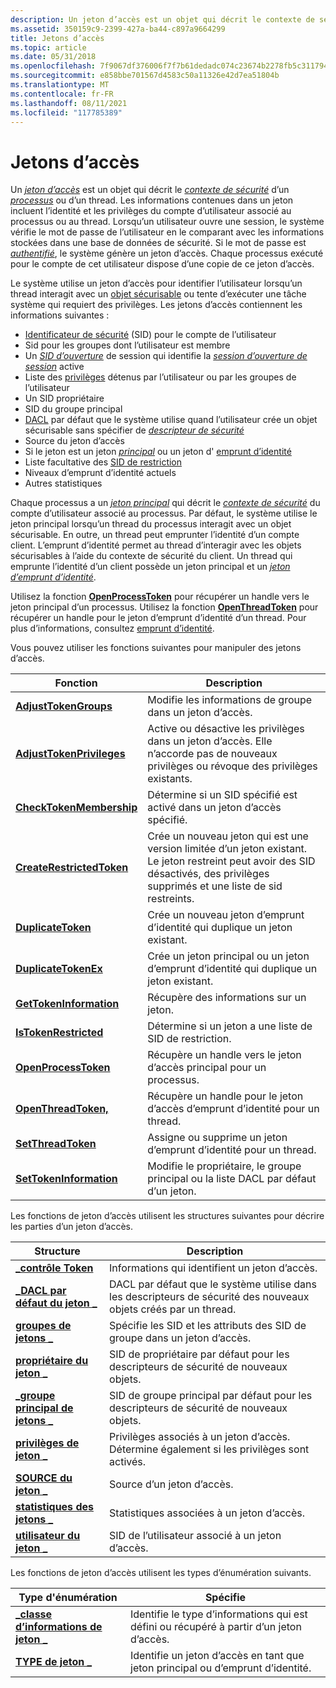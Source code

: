 ```yaml
---
description: Un jeton d’accès est un objet qui décrit le contexte de sécurité d’un processus ou d’un thread.
ms.assetid: 350159c9-2399-427a-ba44-c897a9664299
title: Jetons d’accès
ms.topic: article
ms.date: 05/31/2018
ms.openlocfilehash: 7f9067df376006f7f7b61dedadc074c23674b2278fb5c311794bbddd12256277
ms.sourcegitcommit: e858bbe701567d4583c50a11326e42d7ea51804b
ms.translationtype: MT
ms.contentlocale: fr-FR
ms.lasthandoff: 08/11/2021
ms.locfileid: "117785389"
---
```

# <a name="access-tokens"></a>Jetons d’accès

Un [*jeton d’accès*](/windows/desktop/SecGloss/a-gly) est un objet qui décrit le [*contexte de sécurité*](/windows/desktop/SecGloss/s-gly) d’un [*processus*](/windows/desktop/SecGloss/p-gly) ou d’un thread. Les informations contenues dans un jeton incluent l’identité et les privilèges du compte d’utilisateur associé au processus ou au thread. Lorsqu’un utilisateur ouvre une session, le système vérifie le mot de passe de l’utilisateur en le comparant avec les informations stockées dans une base de données de sécurité. Si le mot de passe est [*authentifié*](/windows/desktop/SecGloss/a-gly), le système génère un jeton d’accès. Chaque processus exécuté pour le compte de cet utilisateur dispose d’une copie de ce jeton d’accès.

Le système utilise un jeton d’accès pour identifier l’utilisateur lorsqu’un thread interagit avec un [objet sécurisable](securable-objects.md) ou tente d’exécuter une tâche système qui requiert des privilèges. Les jetons d’accès contiennent les informations suivantes :

-   [Identificateur de sécurité](security-identifiers.md) (SID) pour le compte de l’utilisateur
-   Sid pour les groupes dont l’utilisateur est membre
-   Un [*SID d’ouverture*](/windows/desktop/SecGloss/l-gly) de session qui identifie la [*session d’ouverture de session*](/windows/desktop/SecGloss/l-gly) active
-   Liste des [privilèges](privileges.md) détenus par l’utilisateur ou par les groupes de l’utilisateur
-   Un SID propriétaire
-   SID du groupe principal
-   [DACL](access-control-lists.md) par défaut que le système utilise quand l’utilisateur crée un objet sécurisable sans spécifier de [*descripteur de sécurité*](/windows/desktop/SecGloss/s-gly)
-   Source du jeton d’accès
-   Si le jeton est un jeton [*principal*](/windows/desktop/SecGloss/p-gly) ou un jeton d' [emprunt d’identité](client-impersonation.md)
-   Liste facultative des [SID de restriction](restricted-tokens.md)
-   Niveaux d’emprunt d’identité actuels
-   Autres statistiques

Chaque processus a un [*jeton principal*](/windows/desktop/SecGloss/p-gly) qui décrit le [*contexte de sécurité*](/windows/desktop/SecGloss/s-gly) du compte d’utilisateur associé au processus. Par défaut, le système utilise le jeton principal lorsqu’un thread du processus interagit avec un objet sécurisable. En outre, un thread peut emprunter l’identité d’un compte client. L’emprunt d’identité permet au thread d’interagir avec les objets sécurisables à l’aide du contexte de sécurité du client. Un thread qui emprunte l’identité d’un client possède un jeton principal et un [*jeton d’emprunt d’identité*](/windows/desktop/SecGloss/i-gly).

Utilisez la fonction [**OpenProcessToken**](/windows/win32/api/processthreadsapi/nf-processthreadsapi-openprocesstoken) pour récupérer un handle vers le jeton principal d’un processus. Utilisez la fonction [**OpenThreadToken**](/windows/win32/api/processthreadsapi/nf-processthreadsapi-openthreadtoken) pour récupérer un handle pour le jeton d’emprunt d’identité d’un thread. Pour plus d’informations, consultez [emprunt d’identité](client-impersonation.md).

Vous pouvez utiliser les fonctions suivantes pour manipuler des jetons d’accès.



| Fonction                                               | Description                                                                                                                                                            |
|--------------------------------------------------------|------------------------------------------------------------------------------------------------------------------------------------------------------------------------|
| [**AdjustTokenGroups**](/windows/win32/api/securitybaseapi/nf-securitybaseapi-adjusttokengroups)         | Modifie les informations de groupe dans un jeton d’accès.                                                                                                                      |
| [**AdjustTokenPrivileges**](/windows/win32/api/securitybaseapi/nf-securitybaseapi-adjusttokenprivileges) | Active ou désactive les privilèges dans un jeton d’accès. Elle n’accorde pas de nouveaux privilèges ou révoque des privilèges existants.                                                       |
| [**CheckTokenMembership**](/windows/win32/api/securitybaseapi/nf-securitybaseapi-checktokenmembership)   | Détermine si un SID spécifié est activé dans un jeton d’accès spécifié.                                                                                             |
| [**CreateRestrictedToken**](/windows/win32/api/securitybaseapi/nf-securitybaseapi-createrestrictedtoken) | Crée un nouveau jeton qui est une version limitée d’un jeton existant. Le jeton restreint peut avoir des SID désactivés, des privilèges supprimés et une liste de sid restreints. |
| [**DuplicateToken**](/windows/win32/api/securitybaseapi/nf-securitybaseapi-duplicatetoken)               | Crée un nouveau jeton d’emprunt d’identité qui duplique un jeton existant.                                                                                                   |
| [**DuplicateTokenEx**](/windows/win32/api/securitybaseapi/nf-securitybaseapi-duplicatetokenex)           | Crée un jeton principal ou un jeton d’emprunt d’identité qui duplique un jeton existant.                                                                                  |
| [**GetTokenInformation**](/windows/win32/api/securitybaseapi/nf-securitybaseapi-gettokeninformation)     | Récupère des informations sur un jeton.                                                                                                                                   |
| [**IsTokenRestricted**](/windows/win32/api/securitybaseapi/nf-securitybaseapi-istokenrestricted)         | Détermine si un jeton a une liste de SID de restriction.                                                                                                             |
| [**OpenProcessToken**](/windows/win32/api/processthreadsapi/nf-processthreadsapi-openprocesstoken)           | Récupère un handle vers le jeton d’accès principal pour un processus.                                                                                                          |
| [**OpenThreadToken,**](/windows/win32/api/processthreadsapi/nf-processthreadsapi-openthreadtoken)             | Récupère un handle pour le jeton d’accès d’emprunt d’identité pour un thread.                                                                                                     |
| [**SetThreadToken**](/windows/win32/api/processthreadsapi/nf-processthreadsapi-setthreadtoken)               | Assigne ou supprime un jeton d’emprunt d’identité pour un thread.                                                                                                                |
| [**SetTokenInformation**](/windows/win32/api/securitybaseapi/nf-securitybaseapi-settokeninformation)     | Modifie le propriétaire, le groupe principal ou la liste DACL par défaut d’un jeton.                                                                                                               |



 

Les fonctions de jeton d’accès utilisent les structures suivantes pour décrire les parties d’un jeton d’accès.



| Structure                                            | Description                                                                                           |
|------------------------------------------------------|-------------------------------------------------------------------------------------------------------|
| [**\_contrôle Token**](/windows/desktop/api/Winnt/ns-winnt-token_control)              | Informations qui identifient un jeton d’accès.                                                          |
| [**\_DACL par défaut du jeton \_**](/windows/desktop/api/Winnt/ns-winnt-token_default_dacl)   | DACL par défaut que le système utilise dans les descripteurs de sécurité des nouveaux objets créés par un thread. |
| [**groupes de jetons \_**](/windows/desktop/api/Winnt/ns-winnt-token_groups)                | Spécifie les SID et les attributs des SID de groupe dans un jeton d’accès.                               |
| [**propriétaire du jeton \_**](/windows/desktop/api/Winnt/ns-winnt-token_owner)                  | SID de propriétaire par défaut pour les descripteurs de sécurité de nouveaux objets.                                    |
| [**\_groupe principal de jetons \_**](/windows/desktop/api/Winnt/ns-winnt-token_primary_group) | SID de groupe principal par défaut pour les descripteurs de sécurité de nouveaux objets.                            |
| [**privilèges de jeton \_**](/windows/desktop/api/Winnt/ns-winnt-token_privileges)        | Privilèges associés à un jeton d’accès. Détermine également si les privilèges sont activés.   |
| [**SOURCE du jeton \_**](/windows/desktop/api/Winnt/ns-winnt-token_source)                | Source d’un jeton d’accès.                                                                        |
| [**statistiques des jetons \_**](/windows/desktop/api/Winnt/ns-winnt-token_statistics)        | Statistiques associées à un jeton d’accès.                                                           |
| [**utilisateur du jeton \_**](/windows/desktop/api/Winnt/ns-winnt-token_user)                    | SID de l’utilisateur associé à un jeton d’accès.                                                  |



 

Les fonctions de jeton d’accès utilisent les types d’énumération suivants.



| Type d'énumération                                             | Spécifie                                                                       |
|--------------------------------------------------------------|---------------------------------------------------------------------------------|
| [**\_classe d’informations de jeton \_**](/windows/desktop/api/Winnt/ne-winnt-token_information_class) | Identifie le type d’informations qui est défini ou récupéré à partir d’un jeton d’accès. |
| [**TYPE de jeton \_**](/windows/desktop/api/Winnt/ne-winnt-token_type)                            | Identifie un jeton d’accès en tant que jeton principal ou d’emprunt d’identité.                 |



 

 

 
